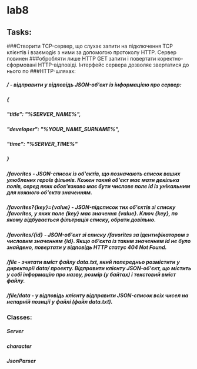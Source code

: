 # lab8

## Tasks:
###Створити TCP-сервер, що слухає запити на підключення TCP клієнтів і взаємодіє з ними за допомогою протоколу HTTP. Сервер повинен ###обробляти лише HTTP GET запити і повертати коректно-сформовані HTTP-відповіді. Інтерфейс сервера дозволяє звертатися до нього по ###HTTP-шляхах:
##### / - відправити у відповідь JSON-об'єкт із інформацією про сервер:
##### { 
##### "title": "%SERVER_NAME%",
##### "developer": "%YOUR_NAME_SURNAME%",
##### "time": "%SERVER_TIME%"
##### }
##### /favorites - JSON-список із об'єктів, що позначають список ваших улюблених героїв фільмів. Кожен такий об'єкт має мати декілька полів, серед яких обов'язково має бути числове поле id із унікальним для кожного об'єкта значенням.
##### /favorites?{key}={value} - JSON-підсписок тих об'єктів зі списку /favorites, у яких поле {key} має значення {value}. Ключ {key}, по якому відбувається фільтрація списку, обрати довільно.
##### /favorites/{id} - JSON-об'єкт зі списку /favorites за ідентифікатором з числовим значенням {id}. Якщо об'єкта із таким значенням id не було знайдено, повертати у відповідь HTTP статус 404 Not Found.
##### /file - зчитати вміст файлу data.txt, який попередньо розмістити у директорії data/ проекту. Відправити клієнту JSON-об'єкт, що містить у собі інформацію про назву, розмір (у байтах) і текстовий вміст файлу.
##### /file/data -  у відповідь клієнту відправити JSON-список всіх чисел на непарній позиції у файлі (файл data.txt).

### Classes:

##### Server
##### character
##### JsonParser
